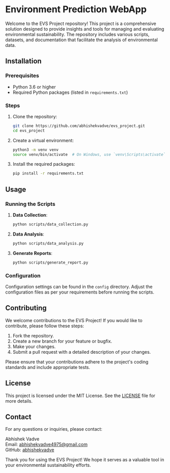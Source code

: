 # Environment Prediction WebApp 

Welcome to the EVS Project repository! This project is a comprehensive solution designed to provide insights and tools for managing and evaluating environmental sustainability. The repository includes various scripts, datasets, and documentation that facilitate the analysis of environmental data.


## Installation

### Prerequisites

- Python 3.6 or higher
- Required Python packages (listed in `requirements.txt`)

### Steps

1. Clone the repository:
    ```bash
    git clone https://github.com/abhishekvadve/evs_project.git
    cd evs_project
    ```

2. Create a virtual environment:
    ```bash
    python3 -m venv venv
    source venv/bin/activate  # On Windows, use `venv\Scripts\activate`
    ```

3. Install the required packages:
    ```bash
    pip install -r requirements.txt
    ```

## Usage

### Running the Scripts

1. **Data Collection**:
    ```bash
    python scripts/data_collection.py
    ```

2. **Data Analysis**:
    ```bash
    python scripts/data_analysis.py
    ```

3. **Generate Reports**:
    ```bash
    python scripts/generate_report.py
    ```

### Configuration

Configuration settings can be found in the `config` directory. Adjust the configuration files as per your requirements before running the scripts.

## Contributing

We welcome contributions to the EVS Project! If you would like to contribute, please follow these steps:

1. Fork the repository.
2. Create a new branch for your feature or bugfix.
3. Make your changes.
4. Submit a pull request with a detailed description of your changes.

Please ensure that your contributions adhere to the project's coding standards and include appropriate tests.

## License

This project is licensed under the MIT License. See the [LICENSE](LICENSE) file for more details.

## Contact

For any questions or inquiries, please contact:

Abhishek Vadve  
Email: [abhishekvadve4975@gmail.com](mailto:abhishekvadve4975@gmail.com.com)  
GitHub: [abhishekvadve](https://github.com/abhishekvadve)

Thank you for using the EVS Project! We hope it serves as a valuable tool in your environmental sustainability efforts.
